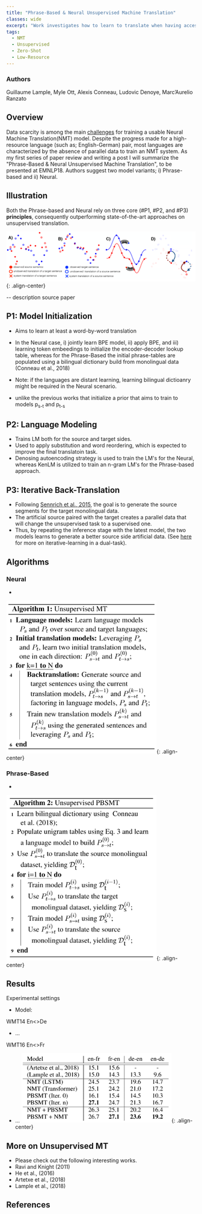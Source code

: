 ```yaml
---
title: "Phrase-Based & Neural Unsupervised Machine Translation"
classes: wide
excerpt: "Work investigates how to learn to translate when having access to only monolingual corpora in each language."
tags: 
  - NMT
  - Unsupervised
  - Zero-Shot
  - Low-Resource
---
```


### Authors
Guillaume Lample, Myle Ott, Alexis Conneau, Ludovic Denoye, Marc’Aurelio Ranzato


## Overview
Data scarcity is among the main [challenges](https://arxiv.org/abs/1706.03872) for training a usable Neural Machine Translation(NMT) model. Despite the progress made for a high-resource language (such as; English-German) pair, most languages are characterized by the absence of parallel data to train an NMT system. As my first series of paper review and writing a post I will summarize the "Phrase-Based & Neural Unsupervised Machine Translation", to be presented at EMNLP18. Authors suggest two model variants; i) Phrase-based and ii) Neural. 


## Illustration
Both the Phrase-based and Neural rely on three core (#P1, #P2, and #P3) <b>principles</b>, consequently outperforming state-of-the-art approaches on unsupervised translation.     

![image-center](/assets/images/unsupervised-nmt-illustration.PNG){: .align-center}

  -- description source paper


## P1: Model Initialization
  - Aims to learn at least a word-by-word translation 
  - In the Neural case, i) jointly learn BPE model, ii) apply BPE, and iii) learning token embeedings to initialize the encoder-decoder lookup table, whereas for the Phrase-Based the initial phrase-tables are populated using a bilingual dictionary build from monolingual data (Conneau et al., 2018)
  - Note: if the languages are distant learning, learning bilingual dictioanry might be required in the Neural scenario. 
  
  - unlike the previous works that initialize   a prior that aims to train to models p<sub>s-t</sub> and p<sub>t-s</sbu> 

## P2: Language Modeling
 - Trains LM both for the source and target sides.
 - Used to apply substitution and word reordering, which is expected to improve the final translatoin task.
 - Denosing autoencoding strategy is used to train the LM's for the Neural, whereas KenLM is utilized to train an n-gram LM's for the Phrase-based approach.  

## P3: Iterative Back-Translation
  - Following [Sennrich et al., 2015](), the goal is to generate the source segments for the target monolingual data. 
  - The artificial source paired with the target creates a parallel data that will change the unsupervised task to a supervised one.
  - Thus, by repeating the inference stage with the latest model, the two models learns to generate a better source side artificial data. (See [here](https://arxiv.org/abs/1611.00179) for more on iterative-learning in a dual-task). 


## Algorithms
### Neural
  - 
<img src="/assets/images/algorithm_nmt.PNG" width="400">{: .align-center}


### Phrase-Based
  - 
<img src="/assets/images/algorithm_pbsmt.PNG" width="400">{: .align-center}

## Results
Experimental settings
  - Model: 

WMT14 En<>De
  - ...

WMT16 En<>Fr
  - ...
<img src="/assets/images/comparison_results.PNG" width="400">{: .align-center}


## More on Unsupervised MT
  - Please check out the following interesting works. 
  - Ravi and Knight (2011)
  - He et al., (2016)
  - Artetxe et al., (2018) 
  - Lample et al., (2018) 

## References


